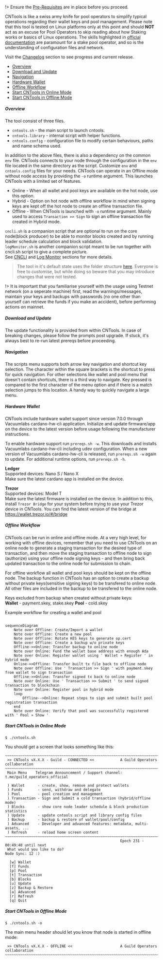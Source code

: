 !> Ensure the [Pre-Requisites](basics.md#pre-requisites) are in place before you proceed.

CNTools is like a swiss army knife for pool operators to simplify typical operations regarding their wallet keys and pool management. Please note that this tool is tested on Linux platforms only at this point and should **NOT** act as an excuse for Pool Operators to skip reading about how Staking works or basics of Linux operations. The skills highlighted in [official documentation](https://docs.cardano.org/en/latest/getting-started/stake-pool-operators/prerequisites.html) are paramount for a stake pool operator, and so is the understanding of configuration files and network.

Visit the [Changelog](Scripts/cntools-changelog.md) section to see progress and current release.

* [Overview](#overview)
* [Download and Update](#download-and-update)
* [Navigation](#navigation)
* [Hardware Wallet](#hardware-wallet)
* [Offline Workflow](#offline-workflow)
* [Start CNTools in Online Mode](#start-cntools-in-online-mode)
* [Start CNTools in Offline Mode](#start-cntools-in-offline-mode)

##### Overview
The tool consist of three files.  
* `cntools.sh` - the main script to launch cntools.
* `cntools.library` - internal script with helper functions.
* `cntools.config` - configuration file to modify certain behaviours, paths and name schema used.

In addition to the above files, there is also a dependency on the common `env` file. CNTools connects to your node through the configuration in the `env` file located in the same directory as the script. Customize `env` and `cntools.config` files for your needs. CNTools can operate in an Offline mode without node access by providing the `-o` runtime argument. This launches CNTools with a limited set of features.
* Online - When all wallet and pool keys are available on the hot node, use this option.
* Hybrid - Option on hot node with offline workflow in mind when signing keys are kept off the hot node to create an offline transaction file.
* Offline - When CNTools is launched with `-o` runtime argument. Mainly used to access `Transaction >> Sign` to sign an offline transaction file created in Hybrid mode.

`cncli.sh` is a companion script that are optional to run on the core node(block producer) to be able to monitor blocks created and by running leader schedule calculation and block validation.  
`logMonitor.sh` is another companion script meant to be run together with cncli.sh script to give a complete picture.  
See [CNCLI](Scripts/cncli.md) and [Log Monitor](Scripts/logmonitor.md) sections for more details.  

> The tool in it's default state uses the folder structure [here](basics.md#folder-structure). Everyone is free to customise, but while doing so beware that you may introduce changes that were not tested.

!> It is important that you familiarise yourself with the usage using Testnet network (on a seperate machine) first, read the warnings/messages, maintain your keys and backups with passwords (no one other than yourself can retrieve the funds if you make an accident), before performing actions on mainnet.

##### Download and Update
The update functionality is provided from within CNTools. In case of breaking changes, please follow the prompts post upgrade. If stuck, it's always best to re-run latest prereqs before proceeding.

##### Navigation
The scripts menu supports both arrow key navigation and shortcut key selection. The character within the square brackets is the shortcut to press for quick navigation. For other selections like wallet and pool menu that doesn't contain shortcuts, there is a third way to navigate. Key pressed is compared to the first character of the menu option and if there is a match selection jumps to this location. A handy way to quickly navigate a large menu. 

##### Hardware Wallet
CNTools include hardware wallet support since version 7.0.0 through Vacuumlabs cardano-hw-cli application. Initialize and update firmware/app on the device to the latest version before usage following the manufacturer instructions.

To enable hardware support run `prereqs.sh -w`. This downloads and installs Vacuumlabs cardano-hw-cli including udev configuration. When a new version of Vacuumlabs cardano-hw-cli is released, run `prereqs.sh -w` again to update. For additional runtime options, run `prereqs.sh -h`.

**Ledger**  
Supported devices: Nano S / Nano X  
Make sure the latest cardano app is installed on the device.

**Trezor**  
Supported devices: Model T  
Make sure the latest firmware is installed on the device. In addition to this, install `Trezor Bridge` for your system before trying to use your Trezor device in CNTools. You can find the latest version of the bridge at https://wallet.trezor.io/#/bridge

##### Offline Workflow
CNTools can be run in online and offline mode. At a very high level, for working with offline devices, remember that you need to use CNTools on an online node to generate a staging transaction for the desired type of transaction, and then move the staging transaction to offline node to sign (authorize) using your offline node signing keys - and then bring back updated transaction to the online node for submission to chain. 

For offline workflow all wallet and pool keys should be kept on the offline node. The backup function in CNTools has an option to create a backup without private keys(sensitive signing keys) to be transfered to online node. All other files are included in the backup to be transfered to the online node. 

Keys excluded from backup when created without private keys:  
**Wallet** - payment.skey, stake.skey
**Pool**   - cold.skey

Example workflow for creating a wallet and pool

``` mermaid

sequenceDiagram
    Note over Offline: Create/Import a wallet
    Note over Offline: Create a new pool
    Note over Offline: Rotate KES keys to generate op.cert
    Note over Offline: Create a backup w/o private keys
    Offline->>Online: Transfer backup to online node
    Note over Online: Fund the wallet base address with enough Ada
    Note over Online: Register wallet using ' Wallet » Register ' in hybrid mode
    Online->>Offline: Transfer built tx file back to offline node
    Note over Offline: Use ' Transaction >> Sign ' with payment.skey from wallet to sign transaction
    Offline->>Online: Transfer signed tx back to online node
    Note over Online: Use ' Transaction >> Submit ' to send signed transaction to blockchain
    Note over Online: Register pool in hybrid mode
    loop
        Offline-->Online: Repeat steps to sign and submit built pool registration transaction
    end
    Note over Online: Verify that pool was successfully registered with ' Pool » Show '

```

##### Start CNTools in Online Mode
`$ ./cntools.sh`

You should get a screen that looks something like this:
```
~~~~~~~~~~~~~~~~~~~~~~~~~~~~~~~~~~~~~~~~~~~~~~~~~~~~~~~~~~~~~~~~~~~~~~~~~~~~~~~~~~~~
 >> CNTools vX.X.X - Guild - CONNECTED <<            A Guild Operators collaboration
~~~~~~~~~~~~~~~~~~~~~~~~~~~~~~~~~~~~~~~~~~~~~~~~~~~~~~~~~~~~~~~~~~~~~~~~~~~~~~~~~~~~
 Main Menu    Telegram Announcement / Support channel: t.me/guild_operators_official

 ) Wallet      - create, show, remove and protect wallets
 ) Funds       - send, withdraw and delegate
 ) Pool        - pool creation and management
 ) Transaction - Sign and Submit a cold transaction (hybrid/offline mode)
 ) Blocks      - show core node leader schedule & block production statistics
 ) Update      - update cntools script and library config files
 ) Backup      - backup & restore of wallet/pool/config
 ) Advanced    - Developer and advanced features: metadata, multi-assets, ...
 ) Refresh     - reload home screen content
~~~~~~~~~~~~~~~~~~~~~~~~~~~~~~~~~~~~~~~~~~~~~~~~~~~~~~~~~~~~~~~~~~~~~~~~~~~~~~~~~~~~
                                                     Epoch 231 - 00:49:48 until next
 What would you like to do?                                         Node Sync: 12 :)

  [w] Wallet
  [f] Funds
  [p] Pool
  [t] Transaction
  [b] Blocks
  [u] Update
  [z] Backup & Restore
  [a] Advanced
  [r] Refresh
  [q] Quit
```

##### Start CNTools in Offline Mode
`$ ./cntools.sh -o`

The main menu header should let you know that node is started in offline mode:
```
 >> CNTools vX.X.X - OFFLINE <<                      A Guild Operators collaboration
~~~~~~~~~~~~~~~~~~~~~~~~~~~~~~~~~~~~~~~~~~~~~~~~~~~~~~~~~~~~~~~~~~~~~~~~~~~~~~~~~~~~
```
